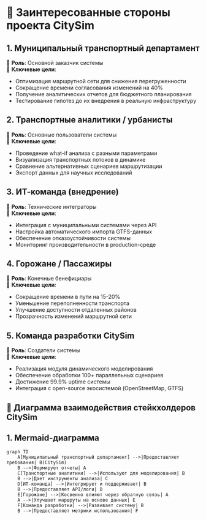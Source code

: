 # 👥 Заинтересованные стороны проекта CitySim

## 1. Муниципальный транспортный департамент
📌 **Роль**: Основной заказчик системы  
🎯 **Ключевые цели**:
- Оптимизация маршрутной сети для снижения перегруженности
- Сокращение времени согласования изменений на 40%
- Получение аналитических отчетов для бюджетного планирования
- Тестирование гипотез до их внедрения в реальную инфраструктуру

## 2. Транспортные аналитики / урбанисты
📌 **Роль**: Основные пользователи системы  
🎯 **Ключевые цели**:
- Проведение what-if анализа с разными параметрами
- Визуализация транспортных потоков в динамике
- Сравнение альтернативных сценариев маршрутизации
- Экспорт данных для научных исследований

## 3. ИТ-команда (внедрение)
📌 **Роль**: Технические интеграторы  
🎯 **Ключевые цели**:
- Интеграция с муниципальными системами через API
- Настройка автоматического импорта GTFS-данных
- Обеспечение отказоустойчивости системы
- Мониторинг производительности в production-среде

## 4. Горожане / Пассажиры
📌 **Роль**: Конечные бенефициары  
🎯 **Ключевые цели**:
- Сокращение времени в пути на 15-20%
- Уменьшение переполненности транспорта
- Улучшение доступности отдаленных районов
- Прозрачность изменений маршрутной сети

## 5. Команда разработки CitySim
📌 **Роль**: Создатели системы  
🎯 **Ключевые цели**:
- Реализация модуля динамического моделирования
- Обеспечение обработки 100+ параллельных сценариев
- Достижение 99.9% uptime системы
- Интеграция с open-source экосистемой (OpenStreetMap, GTFS)

## 🔄 Диаграмма взаимодействия стейкхолдеров CitySim

## 1. Mermaid-диаграмма
```mermaid
graph TD
    A[Муниципальный транспортный департамент] -->|Предоставляет требования| B(CitySim)
    B -->|Формирует отчеты| A
    C[Транспортные аналитики] -->|Используют для моделирования| B
    B -->|Дает инструменты анализа| C
    D[ИТ-команда] -->|Интегрирует и поддерживает| B
    B -->|Предоставляет API/логи| D
    E[Горожане] -->|Косвенно влияют через обратную связь| A
    A -->|Улучшает маршруты на основе данных| E
    F[Команда разработки] -->|Развивает систему| B
    B -->|Предоставляет метрики использования| F
